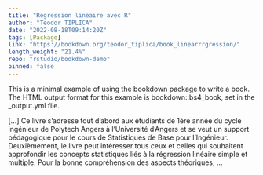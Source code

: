 ```yaml
---
title: "Régression linéaire avec R"
author: "Teodor TIPLICA"
date: "2022-08-18T09:14:20Z"
tags: [Package]
link: "https://bookdown.org/teodor_tiplica/book_linearrrgression/"
length_weight: "21.4%"
repo: "rstudio/bookdown-demo"
pinned: false
---
```


<p>This is a minimal example of using the bookdown package to write a book.
The HTML output format for this example is bookdown::bs4_book,
set in the _output.yml file.</p> [...] Ce livre s’adresse tout d’abord aux étudiants de 1ère année du cycle ingénieur
de Polytech Angers à l’Université d’Angers et se veut un support pédagogique pour
le cours de Statistiques de Base pour l’Ingénieur. Deuxièmement, le livre peut intéresser tous ceux et celles qui souhaitent approfondir
les concepts statistiques liés à la régression linéaire simple et multiple. Pour la bonne compréhension des aspects théoriques, ...
